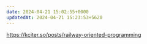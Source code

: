 ```yaml
---
date: 2024-04-21 15:02:55+0000
updatedAt: 2024-04-21 15:23:53+5620
---
```

https://kciter.so/posts/railway-oriented-programming